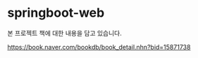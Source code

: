 # springboot-web

본 프로젝트 책에 대한 내용을 담고 있습니다.

https://book.naver.com/bookdb/book_detail.nhn?bid=15871738
